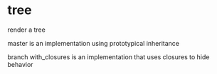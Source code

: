 tree
====

render a tree

master is an implementation using prototypical inheritance

branch with_closures is an implementation that uses closures to hide behavior 
